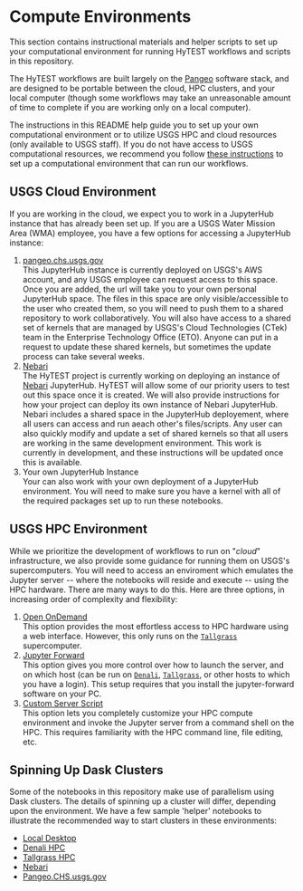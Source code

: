 # Compute Environments

This section contains instructional materials and helper scripts to set up your computational environment for running HyTEST workflows and scripts in this repository.

The HyTEST workflows are built largely on the [Pangeo](https://pangeo.io/) software stack, and are designed to be portable between the cloud, HPC clusters, and your local computer (though some workflows may take an unreasonable amount of time to complete if you are working only on a local computer).

The instructions in this README help guide you to set up your own computational environment or to 
utilize USGS HPC and cloud resources (only available to USGS staff). If you do  not have access 
to USGS computational resources, we recommend you follow [these instructions](QuickStart-General.md) 
to set up a computational environment that can run our workflows.

## USGS Cloud Environment

If you are working in the cloud, we expect you to work in a JupyterHub instance that has
already been set up. If you are a USGS Water Mission Area (WMA) employee, you have a few
options for accessing a JupyterHub instance:
1) [pangeo.chs.usgs.gov](QuickStart-Cloud-pangeoCHS.md)<br>
   This JupyterHub instance is currently deployed on USGS's AWS account, and any USGS employee
   can request access to this space. Once you are added, the url will take you to your own
   personal JupyterHub space. The files in this space are only visible/accessible to the user
   who created them, so you will need to push them to a shared repository to work collaboratively.
   You will also have access to a shared set of kernels that are managed by USGS's Cloud Technologies
   (CTek) team in the Enterprise Technology Office (ETO). Anyone can put in a request to update these 
   shared kernels, but sometimes the update process can take several weeks.
2) [Nebari](QuickStart-Cloud-Nebari.md)<br>
   The HyTEST project is currently working on deploying an instance of [Nebari](https://www.nebari.dev/) JupyterHub. HyTEST will
   allow some of our priority users to test out this space once it is created. We will also provide instructions for how your project can deploy its own instance of Nebari JupyterHub. Nebari includes a shared space in the JupyterHub deployement, where all users can access and run aeach other's files/scripts. Any
   user can also quickly modify and update a set of shared kernels so that all users are working in the same development environment. This work is currently in development, and these instructions will be updated once this is available.
3) Your own JupyterHub Instance<br>
   Your can also work with your own deployment of a JupyterHub environment. You will need to
   make sure you have a kernel with all of the required packages set up to run these notebooks.


## USGS HPC Environment

While we prioritize the development of workflows to run on "_cloud_" infrastructure, we also provide some guidance for running them on USGS's supercomputers. You will need to access an enviroment which emulates the Jupyter server -- where the notebooks will reside and execute -- using the HPC hardware. There are many ways to do this. Here are three options, in increasing order of complexity and flexibility:

1) [Open OnDemand](OpenOnDemand.md)<br>
   This option provides the most effortless access to HPC hardware using a web interface. However, this only runs on the [`Tallgrass`](https://hpcportal.cr.usgs.gov/hpc-user-docs/supercomputers/tallgrass.html) supercomputer.
2) [Jupyter Forward](JupyterForward.md)<br>
   This option gives you more control over how to launch the server, and on which host (can be
   run on [`Denali`](https://hpcportal.cr.usgs.gov/hpc-user-docs/supercomputers/denali.html), [`Tallgrass`](https://hpcportal.cr.usgs.gov/hpc-user-docs/supercomputers/tallgrass.html), or other hosts to which you have a login). This setup requires that you
   install the jupyter-forward software on your PC.
3) [Custom Server Script](StartScript.md)<br>
   This option lets you completely customize your HPC compute environment and invoke the Jupyter
   server from a command shell on the HPC. This requires familiarity with the HPC command line, file
   editing, etc.

## Spinning Up Dask Clusters

Some of the notebooks in this repository make use of parallelism using Dask clusters.
The details of spinning up a cluster will differ, depending upon the environment.
We have a few sample 'helper' notebooks to illustrate the recommended way to
start clusters in these environments:

* [Local Desktop](Start_Dask_Cluster_Desktop.ipynb)
* [Denali HPC](Start_Dask_Cluster_Denali.ipynb)
* [Tallgrass HPC](Start_Dask_Cluster_Tallgrass.ipynb)
* [Nebari](Start_Dask_Cluster_Nebari.ipynb)
* [Pangeo.CHS.usgs.gov](Start_Dask_Cluster_PangeoCHS.ipynb)
